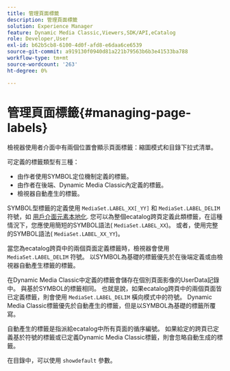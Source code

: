 ```yaml
---
title: 管理頁面標籤
description: 管理頁面標籤
solution: Experience Manager
feature: Dynamic Media Classic,Viewers,SDK/API,eCatalog
role: Developer,User
exl-id: b62b5cb8-6100-4d0f-afd8-e6daa6ce6539
source-git-commit: a919130f0940d81a221b79563b6b3e41533ba788
workflow-type: tm+mt
source-wordcount: '263'
ht-degree: 0%

---
```


# 管理頁面標籤{#managing-page-labels}

檢視器使用者介面中有兩個位置會顯示頁面標籤：縮圖模式和目錄下拉式清單。

可定義的標籤類型有三種：

* 由作者使用SYMBOL定位機制定義的標籤。
* 由作者在後端、Dynamic Media Classic內定義的標籤。
* 檢視器自動產生的標籤。

SYMBOL型標籤的定義使用 `MediaSet.LABEL_XX[_YY]` 和 `MediaSet.LABEL_DELIM` 符號，如 [用戶介面元素本地化](../../c-html5-s7-aem-asset-viewers/c-html5-20-ecatalog-viewer-about/c-html5-20-ecatalog-viewer-localization.md#concept-cbfc39344c494eb7b9f6a272cff0cc74). 您可以為整個ecatalog跨頁定義此類標籤，在這種情況下，您應使用簡短的SYMBOL語法( `MediaSet.LABEL_XX`)。 或者，使用完整的SYMBOL語法( `MediaSet.LABEL_XX_YY`)。

當您為ecatalog跨頁中的兩個頁面定義標籤時，檢視器會使用 `MediaSet.LABEL_DELIM` 符號。 以SYMBOL為基礎的標籤優先於在後端定義或由檢視器自動產生標籤的標籤。

在Dynamic Media Classic中定義的標籤會儲存在個別頁面影像的UserData記錄中。 與基於SYMBOL的標籤相同。 也就是說，如果ecatalog跨頁中的兩個頁面皆已定義標籤，則會使用 `MediaSet.LABEL_DELIM` 橫向模式中的符號。 Dynamic Media Classic標籤優先於自動產生的標籤，但是以SYMBOL為基礎的標籤所覆寫。

自動產生的標籤是指派給ecatalog中所有頁面的循序編號。 如果給定的跨頁已定義基於符號的標籤或已定義Dynamic Media Classic標籤，則會忽略自動生成的標籤。

在目錄中，可以使用 `showdefault` 參數。
